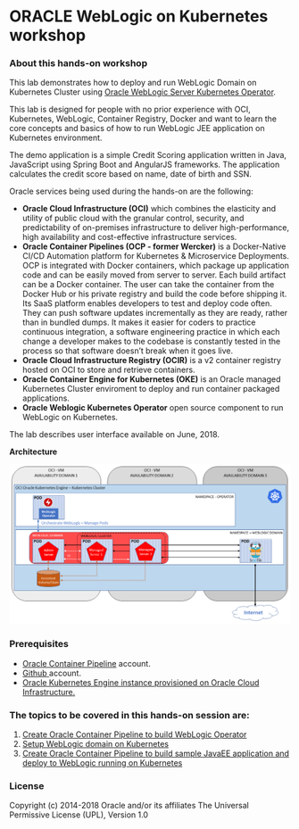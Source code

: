 # ORACLE WebLogic on Kubernetes workshop #

### About this hands-on workshop ###

This lab demonstrates how to deploy and run WebLogic Domain on Kubernetes Cluster using [Oracle WebLogic Server Kubernetes Operator](https://github.com/oracle/weblogic-kubernetes-operator).

This lab is designed for people with no prior experience with OCI, Kubernetes, WebLogic, Container Registry, Docker and want to learn the core concepts and basics of how to run WebLogic JEE application on Kubernetes environment. 

The demo application is a simple Credit Scoring application written in Java, JavaScript using Spring Boot and AngularJS frameworks. The application calculates the credit score based on name, date of birth and SSN.

Oracle services being used during the hands-on are the following:

+ **Oracle Cloud Infrastructure (OCI)** which combines the elasticity and utility of public cloud with the granular control, security, and predictability of on-premises infrastructure to deliver high-performance, high availability and cost-effective infrastructure services.
+ **Oracle Container Pipelines (OCP - former Wercker)** is a Docker-Native CI/CD  Automation platform for Kubernetes & Microservice Deployments. OCP is integrated with Docker containers, which package up application code and can be easily moved from server to server. Each build artifact can be a Docker container. The user can take the container from the Docker Hub or his private registry and build the code before shipping it. Its SaaS platform enables developers to test and deploy code often. They can push software updates incrementally as they are ready, rather than in bundled dumps. It makes it easier for coders to practice continuous integration, a software engineering practice in which each change a developer makes to the codebase is constantly tested in the process so that software doesn’t break when it goes live.
+ **Oracle Cloud Infrastructure Registry (OCIR)** is a v2 container registry hosted on OCI to store and retrieve containers.
+ **Oracle Container Engine for Kubernetes (OKE)** is an Oracle managed Kubernetes Cluster enviroment to deploy and run container packaged applications.
+ **Oracle Weblogic Kubernetes Operator** open source component to run WebLogic on Kubernetes.

The lab describes user interface available on June, 2018.

**Architecture**

![](tutorials/images/wlsonk8s.png)

### Prerequisites ###

- [Oracle Container Pipeline](tutorials/sign.up.wercker.md) account.
- [Github ](tutorials/sign.up.github.md) account.
- [Oracle Kubernetes Engine instance provisioned on Oracle Cloud Infrastructure.](tutorials/setup.oke.md)

### The topics to be covered in this hands-on session are: ###

1. [Create Oracle Container Pipeline to build WebLogic Operator](tutorials/create.weblogic.operator.md)
2. [Setup WebLogic domain on Kubernetes](tutorials/setup.weblogic.kubernetes.md)
3. [Create Oracle Container Pipeline to build sample JavaEE application and deploy to WebLogic running on Kubernetes ](tutorials/sample.app.pipeline.md)

### License ###
Copyright (c) 2014-2018 Oracle and/or its affiliates
The Universal Permissive License (UPL), Version 1.0
